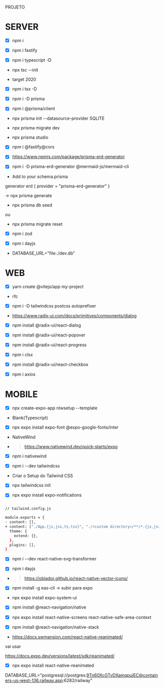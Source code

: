 PROJETO

# SERVER

- [X] npm i

- [X] npm i fastify

- [X] npm i typescript -D

* npx tsc --init

- target 2020

- [X] npm i tsx -D

- [X] npm i -D prisma
- [X] npm i @prisma/client

* npx prisma init --datasource-provider SQLITE

* npx prisma migrate dev

* npx prisma studio

- [X] npm i @fastify@cors

- [X] https://www.npmjs.com/package/prisma-erd-generator

- [X] npm i -D prisma-erd-generator @mermaid-js/mermaid-cli

* Add to your schema.prisma

generator erd {
  provider = "prisma-erd-generator"
}

-> npx prisma generate

* npx prisma db seed

ou

* npx prisma migrate reset 


- [X] npm i zod

- [X] npm i dayjs

* DATABASE_URL="file:./dev.db"

# WEB

- [X] yarn create @vitejs/app my-project

- rfc

- [X] npm i -D tailwindcss postcss autoprefixer

* https://www.radix-ui.com/docs/primitives/components/dialog

- [X] npm install @radix-ui/react-dialog 

- [X] npm install @radix-ui/react-popover

- [x] npm install @radix-ui/react-progress

- [X] npm i clsx

- [X] npm install @radix-ui/react-checkbox

- [X] npm i axios

# MOBILE

- [X] npx create-expo-app nlwsetup --template 

* Blank(Typescript)

- [X] npx expo install expo-font @expo-google-fonts/inter

* NativeWind

- > https://www.nativewind.dev/quick-starts/expo

- [X] npm i nativewind

- [X] npm i --dev tailwindcss

* Criar o Setup do Tailwind CSS

- [X] npx tailwindcss init

- [X] npx expo install expo-notifications

```bash

// tailwind.config.js

module.exports = {
- content: [],
+ content: ["./App.{js,jsx,ts,tsx}", "./<custom directory>/**/*.{js,jsx,ts,tsx}"],
  theme: {
    extend: {},
  },
  plugins: [],
}

```

- [X] npm i --dev react-native-svg-transformer

- [X] npm i dayjs
 
- > https://oblador.github.io/react-native-vector-icons/

- [X] npm install -g eas-cli  -> subir para expo

* npx expo install expo-system-ui

- [X] npm install @react-navigation/native

- [X] npx expo install react-native-screens react-native-safe-area-context

- [X] npm install @react-navigation/native-stack

* https://docs.swmansion.com/react-native-reanimated/

vai usar 

https://docs.expo.dev/versions/latest/sdk/reanimated/

- [X] npx expo install react-native-reanimated


DATABASE_URL="postgresql://postgres:9Tn60XcGTvDXamqpujEC@containers-us-west-136.railway.app:6282/railway"


